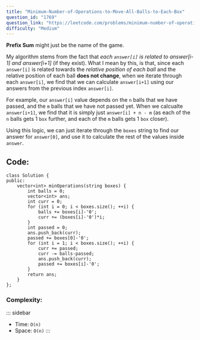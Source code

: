 ```yaml
---
title: "Minimum-Number-of-Operations-to-Move-All-Balls-to-Each-Box"
question_id: "1769"
question_link: "https://leetcode.com/problems/minimum-number-of-operations-to-move-all-balls-to-each-box/"
difficulty: "Medium"
---
```


**Prefix Sum** might just be the name of the game.

My algorithm stems from the fact that *each `answer[i]` is related to answer[i-1] and answer[i+1]* (if they exist).
What I mean by this, is that, since each `answer[i]` is related towards the *relative position of each ball*
and the relative position of each ball **does not change**, when we iterate through each `answer[i]`, 
we find that we can calculate `answer[i+1]` using our answers from the previous index `answer[i]`.

For example, our `answer[i]` value depends on the `n` balls that we have passed, and the `m` balls that we have not passed yet.
When we calcualte `answer[i+1]`, we find that it is simply just `answer[i] + n - m` 
(as each of the `n` balls gets 1 `box` further, and each of the `m` balls gets 1 `box` closer).

Using this logic, we can just iterate through the `boxes` string to find our answer for `answer[0]`, and use it to calculate the rest of the values inside `answer`.

## Code<span>:</span>

```{.cpp}
class Solution {
public:
    vector<int> minOperations(string boxes) {
        int balls = 0;
        vector<int> ans;
        int curr = 0;
        for (int i = 0; i < boxes.size(); ++i) {
            balls += boxes[i]-'0';
            curr += (boxes[i]-'0')*i;
        }
        int passed = 0;
        ans.push_back(curr);
        passed += boxes[0]-'0';
        for (int i = 1; i < boxes.size(); ++i) {
            curr += passed;
            curr -= balls-passed;
            ans.push_back(curr);
            passed += boxes[i]-'0';
        }
        return ans;
    }
};
```

### Complexity<span>:</span>

::: sidebar
- Time: `O(n)`
- Space: `O(n)`
:::
